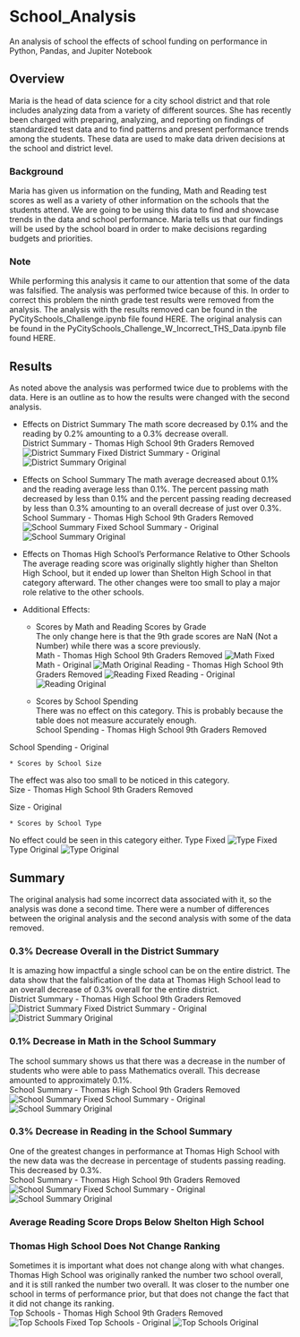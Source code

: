 # School_Analysis
An analysis of school the effects of school funding on performance in Python, Pandas, and Jupiter Notebook

## Overview

Maria is the head of data science for a city school district and that role includes analyzing data from a variety of different sources.  She has recently been charged with preparing, analyzing, and reporting on findings of standardized test data and to find patterns and present performance trends among the students.  These data are used to make data driven decisions at the school and district level.

### Background

Maria has given us information on the funding, Math and Reading test scores as well as a variety of other information on the schools that the students attend.  We are going to be using this data to find and showcase trends in the data and school performance.  Maria tells us that our findings will be used by the school board in order to make decisions regarding budgets and priorities.

### Note

While performing this analysis it came to our attention that some of the data was falsified.  The analysis was performed twice because of this.  In order to correct this problem the ninth grade test results were removed from the analysis.  The analysis with the results removed can be found in the PyCitySchools_Challenge.ipynb file found HERE.  The original analysis can be found in the PyCitySchools_Challenge_W_Incorrect_THS_Data.ipynb file found HERE.

## Results

As noted above the analysis was performed twice due to problems with the data.  Here is an outline as to how the results were changed with the second analysis.

* Effects on District Summary
The math score decreased by 0.1% and the reading by 0.2% amounting to a 0.3% decrease overall.  
District Summary - Thomas High School 9th Graders Removed
![District Summary Fixed](https://github.com/ForTheGold/School_Analysis/blob/main/Resources/District_Summary_Fixed.png)
District Summary - Original
![District Summary Original](https://github.com/ForTheGold/School_Analysis/blob/main/Resources/District_Summary_Orig.png)

* Effects on School Summary
The math average decreased about 0.1% and the reading average less than 0.1%.  The percent passing math decreased by less than 0.1% and the percent passing reading decreased by less than 0.3% amounting to an overall decrease of just over 0.3%.  
School Summary - Thomas High School 9th Graders Removed
![School Summary Fixed](https://github.com/ForTheGold/School_Analysis/blob/main/Resources/School_Summary_Fixed.png)
School Summary - Original
![School Summary Original](https://github.com/ForTheGold/School_Analysis/blob/main/Resources/School_Summary_Orig.png)

* Effects on Thomas High School’s Performance Relative to Other Schools
The average reading score was originally slightly higher than Shelton High School, but it ended up lower than Shelton High School in that category afterward.  The other changes were too small to play a major role relative to the other schools.

* Additional Effects:
	* Scores by Math and Reading Scores by Grade  
The only change here is that the 9th grade scores are NaN (Not a Number) while there was a score previously.  
Math - Thomas High School 9th Graders Removed
![Math Fixed](https://github.com/ForTheGold/School_Analysis/blob/main/Resources/Math_Fixed.png)
Math - Original
![Math Original](https://github.com/ForTheGold/School_Analysis/blob/main/Resources/Math_Orig.png)
Reading - Thomas High School 9th Graders Removed
![Reading Fixed](https://github.com/ForTheGold/School_Analysis/blob/main/Resources/Reading_Fixed.png)
Reading - Original
![Reading Original](https://github.com/ForTheGold/School_Analysis/blob/main/Resources/Reading_Orig.png)

	* Scores by School Spending  
There was no effect on this category.  This is probably because the table does not measure accurately enough.  
School Spending - Thomas High School 9th Graders Removed

School Spending - Original


	* Scores by School Size  
The effect was also too small to be noticed in this category.  
Size - Thomas High School 9th Graders Removed

Size - Original


	* Scores by School Type
No effect could be seen in this category either.
Type Fixed
![Type Fixed](https://github.com/ForTheGold/School_Analysis/blob/main/Resources/Type_Fixed.png)
Type Original
![Type Original](https://github.com/ForTheGold/School_Analysis/blob/main/Resources/Type_Orig.png)

## Summary

The original analysis had some incorrect data associated with it, so the analysis was done a second time. There were a number of differences between the original analysis and the second analysis with some of the data removed.

### 0.3% Decrease Overall in the District Summary
It is amazing how impactful a single school can be on the entire district.  The data show that the falsification of the data at Thomas High School lead to an overall decrease of 0.3% overall for the entire district.  
District Summary - Thomas High School 9th Graders Removed
![District Summary Fixed](https://github.com/ForTheGold/School_Analysis/blob/main/Resources/District_Summary_Fixed.png)
District Summary - Original
![District Summary Original](https://github.com/ForTheGold/School_Analysis/blob/main/Resources/District_Summary_Orig.png)

### 0.1% Decrease in Math in the School Summary
The school summary shows us that there was a decrease in the number of students who were able to pass Mathematics overall.  This decrease amounted to approximately 0.1%.  
School Summary - Thomas High School 9th Graders Removed
![School Summary Fixed](https://github.com/ForTheGold/School_Analysis/blob/main/Resources/School_Summary_Fixed.png)
School Summary - Original
![School Summary Original](https://github.com/ForTheGold/School_Analysis/blob/main/Resources/School_Summary_Orig.png)

### 0.3% Decrease in Reading in the School Summary
One of the greatest changes in performance at Thomas High School with the new data was the decrease in percentage of students passing reading.  This decreased by 0.3%.  
School Summary - Thomas High School 9th Graders Removed
![School Summary Fixed](https://github.com/ForTheGold/School_Analysis/blob/main/Resources/School_Summary_Fixed.png)
School Summary - Original
![School Summary Original](https://github.com/ForTheGold/School_Analysis/blob/main/Resources/School_Summary_Orig.png)

### Average Reading Score Drops Below Shelton High School


### Thomas High School Does Not Change Ranking
Sometimes it is important what does not change along with what changes.  Thomas High School was originally ranked the number two school overall, and it is still ranked the number two overall.  It was closer to the number one school in terms of performance prior, but that does not change the fact that it did not change its ranking.  
Top Schools - Thomas High School 9th Graders Removed
![Top Schools Fixed](https://github.com/ForTheGold/School_Analysis/blob/main/Resources/Top_Schools_Fixed.png)
Top Schools - Original
![Top Schools Original](https://github.com/ForTheGold/School_Analysis/blob/main/Resources/Top_Schools_Orig.png)

